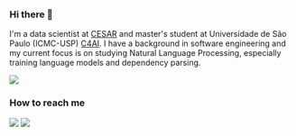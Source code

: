 ### Hi there 🤗

I'm a data scientist at [CESAR](https://www.cesar.org.br/) and master's student at Universidade de São Paulo (ICMC-USP) [C4AI](https://c4ai.inova.usp.br/research/#NLP2). I have a background in software engineering and my current focus is on studying Natural Language Processing, especially training language models and dependency parsing.

<img align="center" src="https://github-readme-stats.vercel.app/api/?username=huberemanuel" />

### How to reach me

[<img target="_blank" src="https://img.icons8.com/color/48/000000/linkedin.png"/>](https://www.linkedin.com/in/emanuelh/)
[<img src="https://img.icons8.com/color/48/000000/apple-mail.png"/>](mailto:huber.emanuel@outlook.com)

<!--
**huberemanuel/huberemanuel** is a ✨ _special_ ✨ repository because its `README.md` (this file) appears on your GitHub profile.

Here are some ideas to get you started:

- 🔭 I’m currently working on ...
- 🌱 I’m currently learning ...
- 👯 I’m looking to collaborate on ...
- 🤔 I’m looking for help with ...
- 💬 Ask me about ...
- 📫 How to reach me: ...
- 😄 Pronouns: ...
- ⚡ Fun fact: ...
-->
